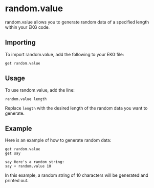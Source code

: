 # random.value

random.value allows you to generate random data of a specified length within your EKG code.

## Importing
To import random.value, add the following to your EKG file:
```ekg
get random.value
```

## Usage
To use random.value, add the line:
```ekg
random.value length
```
Replace `length` with the desired length of the random data you want to generate.

## Example
Here is an example of how to generate random data:
```ekg
get random.value
get say

say Here's a random string: 
say + random.value 10
```
In this example, a random string of 10 characters will be generated and printed out.